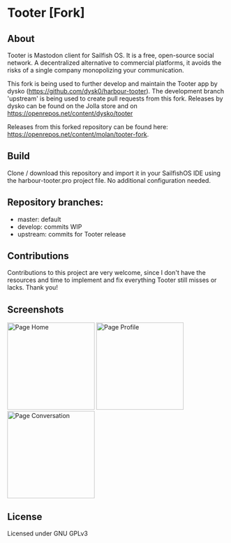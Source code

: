 # Tooter [Fork]

## About
Tooter is Mastodon client for Sailfish OS. It is a free, open-source social network. A decentralized alternative to commercial platforms, it avoids the risks of a single company monopolizing your communication. 

This fork is being used to further develop and maintain the Tooter app by dysko (https://github.com/dysk0/harbour-tooter). The development branch 'upstream' is being used to create pull requests from this fork. Releases by dysko can be found on the Jolla store and on https://openrepos.net/content/dysko/tooter

Releases from this forked repository can be found here: https://openrepos.net/content/molan/tooter-fork.

## Build 
Clone / download this repository and import it in your SailfishOS IDE using the harbour-tooter.pro project file. No additional configuration needed. 

## Repository branches:
- master: default
- develop: commits WIP
- upstream: commits for Tooter release

## Contributions
Contributions to this project are very welcome, since I don't have the resources and time to implement and fix everything Tooter still misses or lacks. Thank you! 

## Screenshots
<img width="200" title="Page Home" src="https://telegra.ph/file/710bba46d9f818e0f88ab.png"> <img width="200" title="Page Profile" src="https://telegra.ph/file/c5b504f637c874861eeee.png"> <img width="200" title="Page Conversation" src="https://telegra.ph/file/c9584f8d68c89827c53e5.png"> 

## License
Licensed under GNU GPLv3
